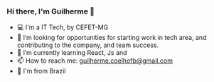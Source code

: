 ### Hi there, I'm Guilherme 👋

- 💻 I'm a IT Tech, by CEFET-MG
- 🚀 I’m looking for opportunities for starting work in tech area, and contributing to the company, and team success.
- 🌱 I’m currently learning React, Js and
- 📫 How to reach me: guilherme.coelhofb@gmail.com
- 📍  I'm from Brazil
